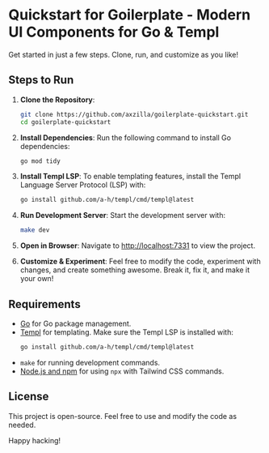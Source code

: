 # Quickstart for Goilerplate - Modern UI Components for Go & Templ

Get started in just a few steps. Clone, run, and customize as you like!

## Steps to Run

1. **Clone the Repository**:

   ```bash
   git clone https://github.com/axzilla/goilerplate-quickstart.git
   cd goilerplate-quickstart
   ```

2. **Install Dependencies**:
   Run the following command to install Go dependencies:

   ```bash
   go mod tidy
   ```

3. **Install Templ LSP**:
   To enable templating features, install the Templ Language Server Protocol (LSP) with:

   ```bash
   go install github.com/a-h/templ/cmd/templ@latest
   ```

4. **Run Development Server**:
   Start the development server with:

   ```bash
   make dev
   ```

5. **Open in Browser**:
   Navigate to [http://localhost:7331](http://localhost:7331) to view the project.

6. **Customize & Experiment**:
   Feel free to modify the code, experiment with changes, and create something awesome. Break it, fix it, and make it your own!

## Requirements

- [Go](https://golang.org/dl/) for Go package management.
- [Templ](https://templ.guide/) for templating. Make sure the Templ LSP is installed with:
  ```bash
  go install github.com/a-h/templ/cmd/templ@latest
  ```
- `make` for running development commands.
- [Node.js and npm](https://nodejs.org/) for using `npx` with Tailwind CSS commands.

## License

This project is open-source. Feel free to use and modify the code as needed.

Happy hacking!
